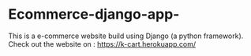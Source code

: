 # Ecommerce-django-app-
This is a e-commerce website build using Django (a python framework).
Check out the website on : https://k-cart.herokuapp.com/

